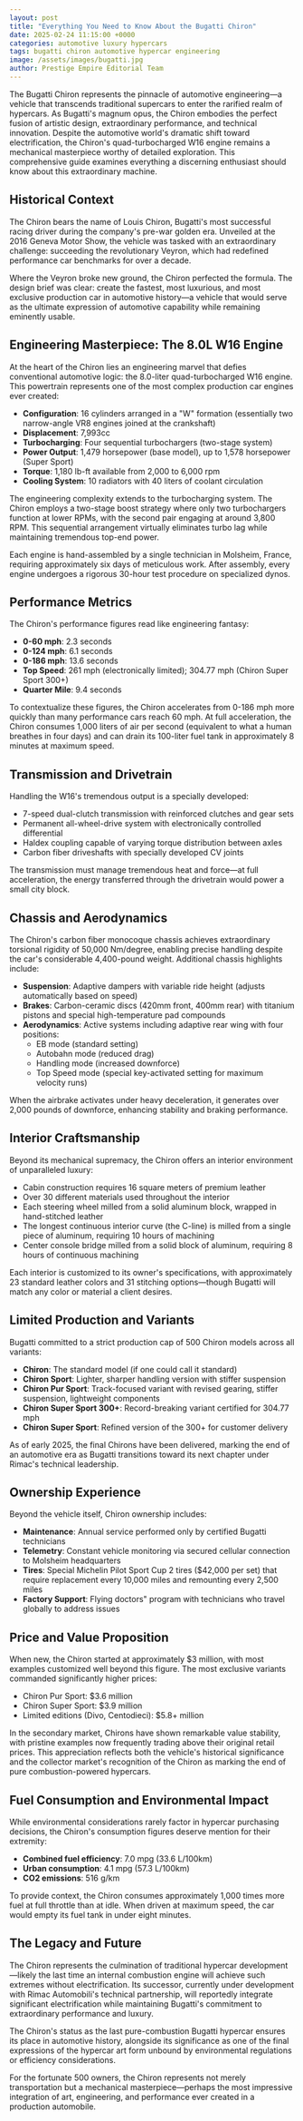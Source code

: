 ```yaml
---
layout: post
title: "Everything You Need to Know About the Bugatti Chiron"
date: 2025-02-24 11:15:00 +0000
categories: automotive luxury hypercars
tags: bugatti chiron automotive hypercar engineering
image: /assets/images/bugatti.jpg
author: Prestige Empire Editorial Team
---
```


The Bugatti Chiron represents the pinnacle of automotive engineering—a vehicle that transcends traditional supercars to enter the rarified realm of hypercars. As Bugatti's magnum opus, the Chiron embodies the perfect fusion of artistic design, extraordinary performance, and technical innovation. Despite the automotive world's dramatic shift toward electrification, the Chiron's quad-turbocharged W16 engine remains a mechanical masterpiece worthy of detailed exploration. This comprehensive guide examines everything a discerning enthusiast should know about this extraordinary machine.

## Historical Context

The Chiron bears the name of Louis Chiron, Bugatti's most successful racing driver during the company's pre-war golden era. Unveiled at the 2016 Geneva Motor Show, the vehicle was tasked with an extraordinary challenge: succeeding the revolutionary Veyron, which had redefined performance car benchmarks for over a decade.

Where the Veyron broke new ground, the Chiron perfected the formula. The design brief was clear: create the fastest, most luxurious, and most exclusive production car in automotive history—a vehicle that would serve as the ultimate expression of automotive capability while remaining eminently usable.

## Engineering Masterpiece: The 8.0L W16 Engine

At the heart of the Chiron lies an engineering marvel that defies conventional automotive logic: the 8.0-liter quad-turbocharged W16 engine. This powertrain represents one of the most complex production car engines ever created:

- **Configuration**: 16 cylinders arranged in a "W" formation (essentially two narrow-angle VR8 engines joined at the crankshaft)
- **Displacement**: 7,993cc
- **Turbocharging**: Four sequential turbochargers (two-stage system)
- **Power Output**: 1,479 horsepower (base model), up to 1,578 horsepower (Super Sport)
- **Torque**: 1,180 lb-ft available from 2,000 to 6,000 rpm
- **Cooling System**: 10 radiators with 40 liters of coolant circulation

The engineering complexity extends to the turbocharging system. The Chiron employs a two-stage boost strategy where only two turbochargers function at lower RPMs, with the second pair engaging at around 3,800 RPM. This sequential arrangement virtually eliminates turbo lag while maintaining tremendous top-end power.

Each engine is hand-assembled by a single technician in Molsheim, France, requiring approximately six days of meticulous work. After assembly, every engine undergoes a rigorous 30-hour test procedure on specialized dynos.

## Performance Metrics

The Chiron's performance figures read like engineering fantasy:

- **0-60 mph**: 2.3 seconds
- **0-124 mph**: 6.1 seconds
- **0-186 mph**: 13.6 seconds
- **Top Speed**: 261 mph (electronically limited); 304.77 mph (Chiron Super Sport 300+)
- **Quarter Mile**: 9.4 seconds

To contextualize these figures, the Chiron accelerates from 0-186 mph more quickly than many performance cars reach 60 mph. At full acceleration, the Chiron consumes 1,000 liters of air per second (equivalent to what a human breathes in four days) and can drain its 100-liter fuel tank in approximately 8 minutes at maximum speed.

## Transmission and Drivetrain

Handling the W16's tremendous output is a specially developed:

- 7-speed dual-clutch transmission with reinforced clutches and gear sets
- Permanent all-wheel-drive system with electronically controlled differential
- Haldex coupling capable of varying torque distribution between axles
- Carbon fiber driveshafts with specially developed CV joints

The transmission must manage tremendous heat and force—at full acceleration, the energy transferred through the drivetrain would power a small city block.

## Chassis and Aerodynamics

The Chiron's carbon fiber monocoque chassis achieves extraordinary torsional rigidity of 50,000 Nm/degree, enabling precise handling despite the car's considerable 4,400-pound weight. Additional chassis highlights include:

- **Suspension**: Adaptive dampers with variable ride height (adjusts automatically based on speed)
- **Brakes**: Carbon-ceramic discs (420mm front, 400mm rear) with titanium pistons and special high-temperature pad compounds
- **Aerodynamics**: Active systems including adaptive rear wing with four positions:
  - EB mode (standard setting)
  - Autobahn mode (reduced drag)
  - Handling mode (increased downforce)
  - Top Speed mode (special key-activated setting for maximum velocity runs)

When the airbrake activates under heavy deceleration, it generates over 2,000 pounds of downforce, enhancing stability and braking performance.

## Interior Craftsmanship

Beyond its mechanical supremacy, the Chiron offers an interior environment of unparalleled luxury:

- Cabin construction requires 16 square meters of premium leather
- Over 30 different materials used throughout the interior
- Each steering wheel milled from a solid aluminum block, wrapped in hand-stitched leather
- The longest continuous interior curve (the C-line) is milled from a single piece of aluminum, requiring 10 hours of machining
- Center console bridge milled from a solid block of aluminum, requiring 8 hours of continuous machining

Each interior is customized to its owner's specifications, with approximately 23 standard leather colors and 31 stitching options—though Bugatti will match any color or material a client desires.

## Limited Production and Variants

Bugatti committed to a strict production cap of 500 Chiron models across all variants:

- **Chiron**: The standard model (if one could call it standard)
- **Chiron Sport**: Lighter, sharper handling version with stiffer suspension
- **Chiron Pur Sport**: Track-focused variant with revised gearing, stiffer suspension, lightweight components
- **Chiron Super Sport 300+**: Record-breaking variant certified for 304.77 mph
- **Chiron Super Sport**: Refined version of the 300+ for customer delivery

As of early 2025, the final Chirons have been delivered, marking the end of an automotive era as Bugatti transitions toward its next chapter under Rimac's technical leadership.

## Ownership Experience

Beyond the vehicle itself, Chiron ownership includes:

- **Maintenance**: Annual service performed only by certified Bugatti technicians
- **Telemetry**: Constant vehicle monitoring via secured cellular connection to Molsheim headquarters
- **Tires**: Special Michelin Pilot Sport Cup 2 tires ($42,000 per set) that require replacement every 10,000 miles and remounting every 2,500 miles
- **Factory Support**: Flying doctors" program with technicians who travel globally to address issues

## Price and Value Proposition

When new, the Chiron started at approximately $3 million, with most examples customized well beyond this figure. The most exclusive variants commanded significantly higher prices:

- Chiron Pur Sport: $3.6 million
- Chiron Super Sport: $3.9 million
- Limited editions (Divo, Centodieci): $5.8+ million

In the secondary market, Chirons have shown remarkable value stability, with pristine examples now frequently trading above their original retail prices. This appreciation reflects both the vehicle's historical significance and the collector market's recognition of the Chiron as marking the end of pure combustion-powered hypercars.

## Fuel Consumption and Environmental Impact

While environmental considerations rarely factor in hypercar purchasing decisions, the Chiron's consumption figures deserve mention for their extremity:

- **Combined fuel efficiency**: 7.0 mpg (33.6 L/100km)
- **Urban consumption**: 4.1 mpg (57.3 L/100km)
- **CO2 emissions**: 516 g/km

To provide context, the Chiron consumes approximately 1,000 times more fuel at full throttle than at idle. When driven at maximum speed, the car would empty its fuel tank in under eight minutes.

## The Legacy and Future

The Chiron represents the culmination of traditional hypercar development—likely the last time an internal combustion engine will achieve such extremes without electrification. Its successor, currently under development with Rimac Automobili's technical partnership, will reportedly integrate significant electrification while maintaining Bugatti's commitment to extraordinary performance and luxury.

The Chiron's status as the last pure-combustion Bugatti hypercar ensures its place in automotive history, alongside its significance as one of the final expressions of the hypercar art form unbound by environmental regulations or efficiency considerations.

For the fortunate 500 owners, the Chiron represents not merely transportation but a mechanical masterpiece—perhaps the most impressive integration of art, engineering, and performance ever created in a production automobile.